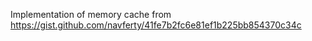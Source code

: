 Implementation of memory cache from https://gist.github.com/navferty/41fe7b2fc6e81ef1b225bb854370c34c
